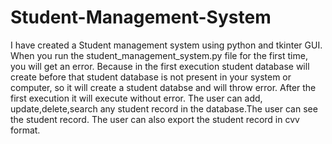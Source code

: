 # Student-Management-System
I have created a Student management system using python  and tkinter GUI.
When you run the student_management_system.py file  for the first time, you will get an error.
Because in the first execution student database will create before that  student database  is not present in your system or computer, so it will create a student databse and will throw error.
After the first execution it will execute without error. 
The user can add, update,delete,search any student record in the database.The user can  see the student record.
The user can also export the student record in cvv format.
